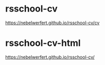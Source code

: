 # rsschool-cv
https://nebelwerfert.github.io/rsschool-cv/cv

# rsschool-cv-html
https://nebelwerfert.github.io/rsschool-cv/
